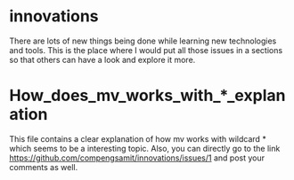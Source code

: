 # innovations

There are lots of new things being done while learning new technologies and tools. This is the place where I would put all those issues in a sections so that others can have a look and explore it more. 

# How_does_mv_works_with_*_explanation
This file contains a clear explanation of how mv works with wildcard * which seems to be a interesting topic. Also, you can directly go to the link https://github.com/compengsamit/innovations/issues/1 and post your comments as well. 
